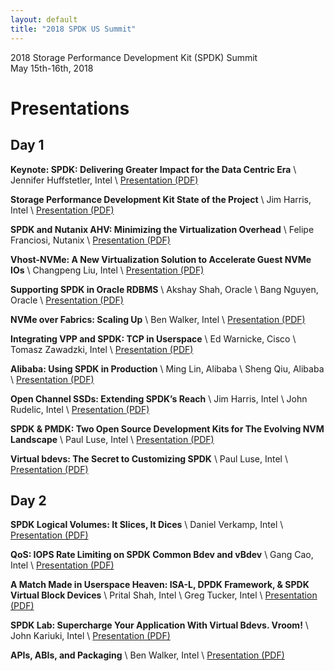 ```yaml
---
layout: default
title: "2018 SPDK US Summit"
---
```


<div class="well">
<p>
2018 Storage Performance Development Kit (SPDK) Summit<br/>
May 15th-16th, 2018<br/>
</p>
</div>

# Presentations

## Day 1

**Keynote: SPDK: Delivering Greater Impact for the Data Centric Era** \\
Jennifer Huffstetler, Intel \\
[Presentation (PDF)](https://ci.spdk.io/download/events/2018-summit/day1_01_Jenniferkeynote.pdf)

**Storage Performance Development Kit State of the Project** \\
Jim Harris, Intel \\
[Presentation (PDF)](https://ci.spdk.io/download/events/2018-summit/day1_02_HarrisStateoftheProject.pdf)

**SPDK and Nutanix AHV: Minimizing the Virtualization Overhead** \\
Felipe Franciosi, Nutanix \\
[Presentation (PDF)](https://ci.spdk.io/download/events/2018-summit/day1_03_FelipeSPDKandAHV.pdf)

**Vhost-NVMe: A New Virtualization Solution to Accelerate Guest NVMe IOs** \\
Changpeng Liu, Intel \\
[Presentation (PDF)](https://ci.spdk.io/download/events/2018-summit/day1_04_LiuVhostNVME.pdf)

**Supporting SPDK in Oracle RDBMS** \\
Akshay Shah, Oracle \\
Bang Nguyen, Oracle \\
[Presentation (PDF)](https://ci.spdk.io/download/events/2018-summit/day1_05_AkshayOracle.pdf)

**NVMe over Fabrics: Scaling Up** \\
Ben Walker, Intel \\
[Presentation (PDF)](https://ci.spdk.io/download/events/2018-summit/day1_06_WalkerNVMeoF.pdf)

**Integrating VPP and SPDK: TCP in Userspace** \\
Ed Warnicke, Cisco \\
Tomasz Zawadzki, Intel \\
[Presentation (PDF)](https://ci.spdk.io/download/events/2018-summit/day1_07_WarnickeZawadzkiVPP.pdf)

**Alibaba: Using SPDK in Production** \\
Ming Lin, Alibaba \\
Sheng Qiu, Alibaba \\
[Presentation (PDF)](https://ci.spdk.io/download/events/2018-summit/day1_08_ShengMingAlibaba.pdf)

**Open Channel SSDs: Extending SPDK’s Reach** \\
Jim Harris, Intel \\
John Rudelic, Intel \\
[Presentation (PDF)](https://ci.spdk.io/download/events/2018-summit/day1_09_HarrisRudelicOpenChannelSSD.pdf)

**SPDK & PMDK: Two Open Source Development Kits for The Evolving NVM Landscape** \\
Paul Luse, Intel \\
[Presentation (PDF)](https://ci.spdk.io/download/events/2018-summit/day1_10_LusePMDKSPDK.pdf)

**Virtual bdevs: The Secret to Customizing SPDK** \\
Paul Luse, Intel \\
[Presentation (PDF)](https://ci.spdk.io/download/events/2018-summit/day1_12_LuseVBDEVS.pdf)

## Day 2

**SPDK Logical Volumes: It Slices, It Dices** \\
Daniel Verkamp, Intel \\
[Presentation (PDF)](https://ci.spdk.io/download/events/2018-summit/day2_01_VerkampLogicalVolumes.pdf)

**QoS: IOPS Rate Limiting on SPDK Common Bdev and vBdev** \\
Gang Cao, Intel \\
[Presentation (PDF)](https://ci.spdk.io/download/events/2018-summit/day2_02_CaoIOPSRateLimiting.pdf)

**A Match Made in Userspace Heaven: ISA-L, DPDK Framework, & SPDK Virtual Block Devices** \\
Prital Shah, Intel \\
Greg Tucker, Intel \\
[Presentation (PDF)](https://ci.spdk.io/download/events/2018-summit/day2_03_TuckerShah20ISA-LDPDKFWSPDKVBDEV.pdf)

**SPDK Lab: Supercharge Your Application With Virtual Bdevs. Vroom!** \\
John Kariuki, Intel \\
[Presentation (PDF)](https://ci.spdk.io/download/events/2018-summit/day2_04_KariukiSPDKLab.pdf)

**APIs, ABIs, and Packaging** \\
Ben Walker, Intel \\
[Presentation (PDF)](https://ci.spdk.io/download/events/2018-summit/day2_05_WalkerAPI-ABI.pdf)
